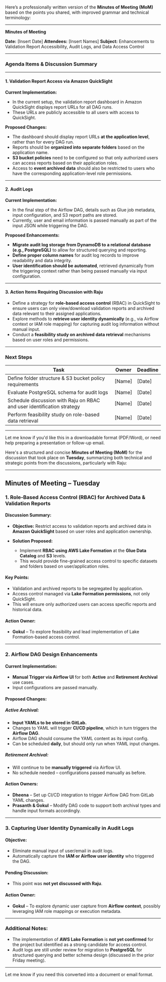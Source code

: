Here’s a professionally written version of the **Minutes of Meeting (MoM)** based on the points you shared, with improved grammar and technical terminology:

---

**Minutes of Meeting**

**Date:** \[Insert Date]
**Attendees:** \[Insert Names]
**Subject:** Enhancements to Validation Report Accessibility, Audit Logs, and Data Access Control

---

### **Agenda Items & Discussion Summary**

---

#### **1. Validation Report Access via Amazon QuickSight**

**Current Implementation:**

* In the current setup, the validation report dashboard in Amazon QuickSight displays report URLs for all DAG runs.
* These URLs are publicly accessible to all users with access to QuickSight.

**Proposed Changes:**

* The dashboard should display report URLs **at the application level**, rather than for every DAG run.
* Reports should be **organized into separate folders** based on the application name.
* **S3 bucket policies** need to be configured so that only authorized users can access reports based on their application roles.
* Access to **event archived data** should also be restricted to users who have the corresponding application-level role permissions.

---

#### **2. Audit Logs**

**Current Implementation:**

* In the final step of the Airflow DAG, details such as Glue job metadata, input configuration, and S3 report paths are stored.
* Currently, user and email information is passed manually as part of the input JSON while triggering the DAG.

**Proposed Enhancements:**

* **Migrate audit log storage from DynamoDB to a relational database (e.g., PostgreSQL)** to allow for structured querying and reporting.
* **Define proper column names** for audit log records to improve readability and data integrity.
* **User identification should be automated**, retrieved dynamically from the triggering context rather than being passed manually via input configuration.

---

#### **3. Action Items Requiring Discussion with Raju**

* Define a strategy for **role-based access control** (RBAC) in QuickSight to ensure users can only view/download validation reports and archived data relevant to their assigned applications.
* Explore methods to **retrieve user identity dynamically** (e.g., via Airflow context or IAM role mapping) for capturing audit log information without manual input.
* Conduct a **feasibility study on archived data retrieval** mechanisms based on user roles and permissions.

---

### **Next Steps**

| Task                                                                   | Owner   | Deadline |
| ---------------------------------------------------------------------- | ------- | -------- |
| Define folder structure & S3 bucket policy requirements                | \[Name] | \[Date]  |
| Evaluate PostgreSQL schema for audit logs                              | \[Name] | \[Date]  |
| Schedule discussion with Raju on RBAC and user identification strategy | \[Name] | \[Date]  |
| Perform feasibility study on role-based data retrieval                 | \[Name] | \[Date]  |

---

Let me know if you'd like this in a downloadable format (PDF/Word), or need help preparing a presentation or follow-up email.

















Here's a structured and concise **Minutes of Meeting (MoM)** for the discussion that took place on **Tuesday**, summarizing both technical and strategic points from the discussions, particularly with Raju:

---

## **Minutes of Meeting – Tuesday**

### **1. Role-Based Access Control (RBAC) for Archived Data & Validation Reports**

#### **Discussion Summary:**

* **Objective:** Restrict access to validation reports and archived data in **Amazon QuickSight** based on user roles and application ownership.
* **Solution Proposed:**

  * Implement **RBAC using AWS Lake Formation** at the **Glue Data Catalog** and **S3** levels.
  * This would provide fine-grained access control to specific datasets and folders based on user/application roles.

#### **Key Points:**

* Validation and archived reports to be segregated by application.
* Access control managed via **Lake Formation permissions**, not only QuickSight.
* This will ensure only authorized users can access specific reports and historical data.

#### **Action Owner:**

* **Gokul** – To explore feasibility and lead implementation of Lake Formation-based access control.

---

### **2. Airflow DAG Design Enhancements**

#### **Current Implementation:**

* **Manual Trigger via Airflow UI** for both **Active** and **Retirement Archival** use cases.
* Input configurations are passed manually.

#### **Proposed Changes:**

##### **Active Archival:**

* **Input YAMLs to be stored in GitLab.**
* Changes to YAML will trigger **CI/CD pipeline**, which in turn triggers the **Airflow DAG**.
* Airflow DAG should consume the YAML content as its input config.
* Can be scheduled **daily**, but should only run when YAML input changes.

##### **Retirement Archival:**

* Will continue to be **manually triggered** via Airflow UI.
* No schedule needed – configurations passed manually as before.

#### **Action Owners:**

* **Dheena** – Set up CI/CD integration to trigger Airflow DAG from GitLab YAML changes.
* **Prasanth & Gokul** – Modify DAG code to support both archival types and handle input formats accordingly.

---

### **3. Capturing User Identity Dynamically in Audit Logs**

#### **Objective:**

* Eliminate manual input of user/email in audit logs.
* Automatically capture the **IAM or Airflow user identity** who triggered the DAG.

#### **Pending Discussion:**

* This point was **not yet discussed with Raju**.

#### **Action Owner:**

* **Gokul** – To explore dynamic user capture from **Airflow context**, possibly leveraging IAM role mappings or execution metadata.

---

### **Additional Notes:**

* The implementation of **AWS Lake Formation** is **not yet confirmed** for the project but identified as a strong candidate for access control.
* Audit logs are still under review for migration to **PostgreSQL** for structured querying and better schema design (discussed in the prior Friday meeting).

---

Let me know if you need this converted into a document or email format.

